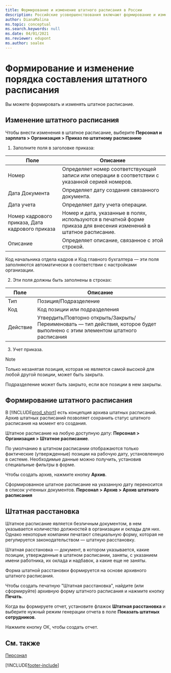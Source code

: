 ```yaml
---
title: Формирование и изменение штатного расписания в России
description: Российские усовершенствования включают формирование и изменение штатного расписания.
author: DianaMalina
ms.topic: conceptual
ms.search.keywords: null
ms.date: 04/01/2021
ms.reviewer: edupont
ms.author: soalex
---
```

# Формирование и изменение порядка составления штатного расписания

Вы можете формировать и изменять штатное расписание.

## Изменение штатного расписания

Чтобы внести изменения в штатное расписание, выберите **Персонал и зарплата > Организация > Приказ по штатному расписанию**

1. Заполните поля в заголовке приказа:

| Поле                       | Описание                                                  |
| --------------------------- | ------------------------------------------------------------ |
| Номер                         | Определяет номер соответствующей записи или операции в соответствии с указанной серией номеров. |
| Дата Документа               | Определяет дату создания связанного документа.    |
| Дата учета                | Определяет дату учета операции.                          |
| Номер кадрового приказа, Дата кадрового приказа | Номер и дата, указанные в полях, используются в печатной форме приказа для внесения изменений в штатное расписание. |
| Описание                 | Определяет описание, связанное с этой строкой.         |

Код начальника отдела кадров и Код главного бухгалтера — эти поля заполняются автоматически в соответствии с настройками организации.

2. Эти поля должны быть заполнены в строках:

| Поле  | Описание                                                  |
| ------ | ------------------------------------------------------------ |
| Тип   | Позиция/Подразделение                                           |
| Код   | Код позиции или подразделения                                |
| Действие | Утвердить/Повторно открыть/Закрыть/Переименовать — тип действия, которое будет выполнено с этим элементом штатного расписания |

3. Учет приказа.

> [!NOTE]
> Только незанятая позиция, которая не является самой высокой для любой другой позиции, может быть закрыта.
>
> Подразделение может быть закрыто, если все позиции в нем закрыты.

## Формирование штатного расписания

В [!INCLUDE[prod_short](../../includes/prod_short.md)] есть концепция архива штатных расписаний. Архив штатных расписаний позволяет сохранить статус штатного расписания на момент его создания.

Штатное расписание на любую доступную дату: **Персонал > Организация > Штатное расписание**.

По умолчанию в штатном расписании отображаются только фактические (утвержденные) позиции на рабочую дату, установленную в системе. Необходимые данные можно получить, установив специальные фильтры в форме.

Чтобы создать архив, нажмите кнопку **Архив**.

Сформированное штатное расписание на указанную дату переносится в список учтенных документов. **Персонал > Архив > Архив штатного расписания**

## Штатная расстановка

Штатное расписание является безличным документом, в нем указывается количество должностей в организации и оклады для них. Однако некоторые компании печатают специальную форму, которая не регулируется законодательством — штатную расстановку.

Штатная расстановка — документ, в котором указывается, какие позиции, утвержденные в штатном расписании, заняты, с указанием имени работника, их оклада и надбавок, а какие еще не заняты.

Форма штатной расстановки формируется на основе архивного штатного расписания.

Чтобы создать печатную "Штатная расстановка", найдите (или сформируйте) архивную форму штатного расписания и нажмите кнопку **Печать**.

Когда вы формируете отчет, установите флажок **Штатная расстановка** и выберите нужный режим генерации отчета в поле **Показать штатных сотрудников**.

Нажмите кнопку ОК, чтобы создать отчет.

## См. также

[Персонал](Human-Resources.md)  


[!INCLUDE[footer-include](../../includes/footer-banner.md)]